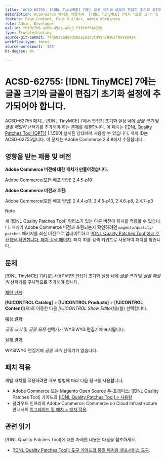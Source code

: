 ```yaml
---
title: 'ACSD-62755: [!DNL TinyMCE] 7에는 글꼴 크기와 글꼴이 편집기 초기화 설정에 추가되어야 합니다.'
description: ACSD-62755 패치를 적용하여  [!DNL TinyMCE] 7에서 *글꼴 크기* 및 *글꼴 패밀리*를 편집기 초기화 설정 내에 특별히 추가해야 하는 Adobe Commerce 문제를 해결합니다.
feature: Page Content, Page Builder, Admin Workspace
role: Admin, Developer
exl-id: f61dc7b6-ac6b-45eb-a0a2-f3f0bff4422b
type: Troubleshooting
source-git-commit: 7fdb02a6d89d50ea593c5fd99d78101f89198424
workflow-type: tm+mt
source-wordcount: '305'
ht-degree: 0%

---
```


# ACSD-62755: [!DNL TinyMCE] 7에는 글꼴 크기와 글꼴이 편집기 초기화 설정에 추가되어야 합니다.

ACSD-62755 패치는 [!DNL TinyMCE] 7에서 편집기 초기화 설정 내에 *글꼴 크기* 및 *글꼴 패밀리* 선택기를 추가해야 하는 문제를 해결합니다. 이 패치는 [[!DNL Quality Patches Tool (QPT)]](/help/tools/quality-patches-tool/quality-patches-tool-to-self-serve-quality-patches.md) 1.1.56이 설치된 상태에서 사용할 수 있습니다. 패치 ID는 ACSD-62755입니다. 이 문제는 Adobe Commerce 2.4.8에서 수정됩니다.

## 영향을 받는 제품 및 버전

**Adobe Commerce 버전에 대한 패치가 만들어졌습니다.**

Adobe Commerce(모든 배포 방법) 2.4.5-p10

**Adobe Commerce 버전과 호환:**

Adobe Commerce(모든 배포 방법) 2.4.4-p11, 2.4.5-p10, 2.4.6-p8, 2.4.7-p3

>[!NOTE]
>
>새 [!DNL Quality Patches Tool] 릴리스가 있는 다른 버전에 패치를 적용할 수 있습니다. 패치가 Adobe Commerce 버전과 호환되는지 확인하려면 `magento/quality-patches` 패키지를 최신 버전으로 업데이트하고 [[!DNL Quality Patches Tool]에서 호환성을 확인합니다. 패치 검색 페이지](https://experienceleague.adobe.com/tools/commerce-quality-patches/index.html?lang=ko). 패치 ID를 검색 키워드로 사용하여 패치를 찾습니다.

## 문제

[!DNL TinyMCE] 7을(를) 사용하려면 편집기 초기화 설정 내에 *글꼴 크기* 및 *글꼴 패밀리* 선택기를 구체적으로 추가해야 합니다.

<u>재현 단계</u>:

**[!UICONTROL Catalog]** > **[!UICONTROL Products]** > **[!UICONTROL Content]**(으)로 이동한 다음 *[!UICONTROL Show Editor]*&#x200B;을(를) 선택합니다.

<u>예상 결과</u>:

*글꼴 크기* 및 *글꼴 모음* 선택기가 WYSIWYG 편집기에 표시됩니다.

<u>실제 결과</u>:

WYSIWYG 편집기에 *글꼴 크기* 선택기가 없습니다.

## 패치 적용

개별 패치를 적용하려면 배포 방법에 따라 다음 링크를 사용합니다.

* Adobe Commerce 또는 Magento Open Source 온-프레미스: [!DNL Quality Patches Tool] 가이드의 [[!DNL Quality Patches Tool] > 사용량](/help/tools/quality-patches-tool/usage.md)
* 클라우드 인프라의 Adobe Commerce: Commerce on Cloud Infrastructure 안내서의 [업그레이드 및 패치 > 패치 적용](https://experienceleague.adobe.com/docs/commerce-cloud-service/user-guide/develop/upgrade/apply-patches.html?lang=ko).

## 관련 읽기

[!DNL Quality Patches Tool]에 대한 자세한 내용은 다음을 참조하세요.

* [[!DNL Quality Patches Tool]: 도구 가이드의 품질 패치용 셀프서비스 도구](/help/tools/quality-patches-tool/quality-patches-tool-to-self-serve-quality-patches.md).
